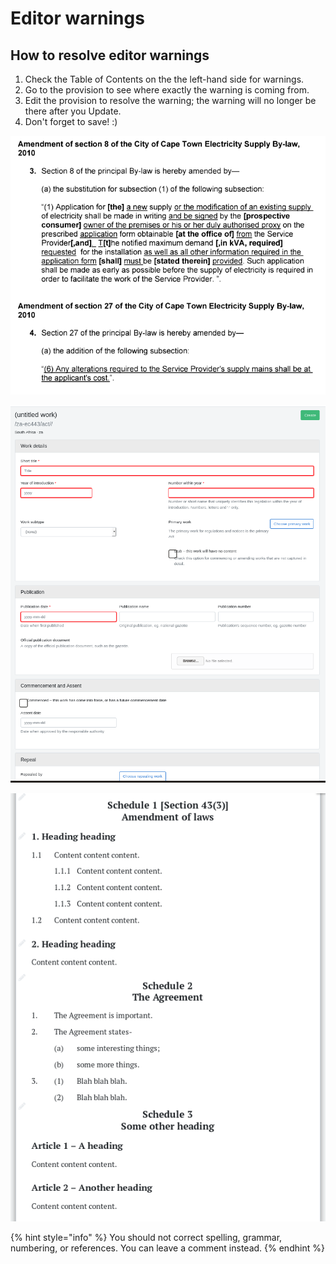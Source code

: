 # Editor warnings

## How to resolve editor warnings

1. Check the Table of Contents on the the left-hand side for warnings.
2. Go to the provision to see where exactly the warning is coming from.
3. Edit the provision to resolve the warning; the warning will no longer be there after you Update.
4. Don't forget to save! :\)

![Go to the provision](../.gitbook/assets/image%20%2848%29.png)

![Read the message](../.gitbook/assets/image%20%2830%29.png)

![Delete the space before the comma](../.gitbook/assets/image%20%2865%29.png)

{% hint style="info" %}
You should not correct spelling, grammar, numbering, or references. You can leave a comment instead.
{% endhint %}


